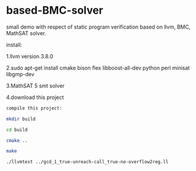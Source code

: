# based-BMC-solver
small demo with respect of static program verification based on llvm, BMC, MathSAT solver.

install:

1.llvm version 3.8.0

2.sudo apt-get install cmake bison flex libboost-all-dev python perl minisat libgmp-dev

3.MathSAT 5 smt solver

4.download this project

```bash
compile this project:

mkdir build

cd build

cmake ..

make

./llvmtest ../gcd_1_true-unreach-call_true-no-overflow2reg.ll
```
